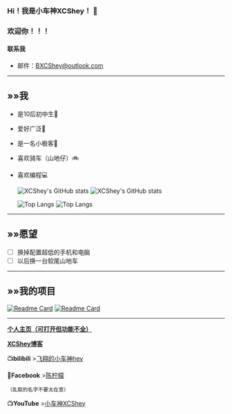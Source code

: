 ### **Hi！我是小车神XCShey！** 👋
### 欢迎你！！！
#### 联系我
- 邮件：[BXCShey@outlook.com](mailto:BXCShey@outlook.com)

  
---
## »»我
- 是10后初中生🧒
- 爱好广泛💙
- 是一名小极客📱
- 喜欢骑车（山地仔）🚲
- 喜欢编程💻
  
  ![XCShey's GitHub stats](https://github-readme-stats-inky-three-41.vercel.app/api?username=XCShey&show_icons=true&theme=transparent&locale=cn)
  ![XCShey's GitHub stats](https://github-readme-stats-inky-three-41.vercel.app/api?username=XCShey&show_icons=true&theme=transparent&locale=en)
  
  ![Top Langs](https://github-readme-stats-inky-three-41.vercel.app/api/top-langs/?username=XCShey&layout=donut&theme=synthwave&locale=cn)
  ![Top Langs](https://github-readme-stats-inky-three-41.vercel.app/api/top-langs/?username=XCShey&layout=donut&theme=synthwave&locale=en)
---
## »»愿望
- [ ] 换掉配置超低的手机和电脑
- [ ] 以后换一台软尾山地车
---
## »»我的项目
[![Readme Card](https://github-readme-stats-inky-three-41.vercel.app/api/pin/?username=XCShey&repo=XCShey&theme=ambient_gradient&show_owner=true)](https://github.com/XCShey/XCShey)
[![Readme Card](https://github-readme-stats-inky-three-41.vercel.app/api/pin/?username=XCShey&repo=homepage&theme=catppuccin_mocha&show_owner=true)](https://github.com/XCShey/homepage)

---
**[个人主页（可打开但功能不全）](https://hp.thebxcshey.top)**

**[XCShey博客](https://thebxcshey.top)**

📺**bilibili** >[飞翔的小车神hey](https://b23.tv/YaCS8uN)

💬**Facebook** >[陈柠檬](https://www.facebook.com/profile.php?id=61551619216164&mibextid=2JQ9oc)

`（乱取的名字不要太在意）`

📺**YouTube** >[小车神XCShey](https://youtube.com/@hey-XCR?si=vCH4LAk8_pt1HyfI)
<!--
**XCShey/XCShey** is a ✨ _special_ ✨ repository because its `README.md` (this file) appears on your GitHub profile.

Here are some ideas to get you started:

- 🔭 I’m currently working on ...
- 🌱 I’m currently learning ...
- 👯 I’m looking to collaborate on ...
- 🤔 I’m looking for help with ...
- 💬 Ask me about ...
- 📫 How to reach me: ...
- 😄 Pronouns: ...
- ⚡ Fun fact: ...
-->
